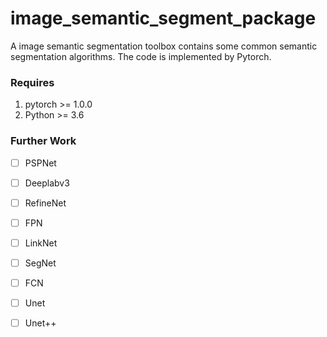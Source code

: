 # image_semantic_segment_package

A image semantic segmentation toolbox contains some common semantic segmentation algorithms. The code is implemented by Pytorch.

### Requires

  1. pytorch >= 1.0.0
  2. Python >= 3.6

### Further Work

- [ ] PSPNet
- [ ] Deeplabv3
- [ ] RefineNet
- [ ] FPN
- [ ] LinkNet
- [ ] SegNet
- [ ] FCN
- [ ] Unet
- [ ] Unet++




